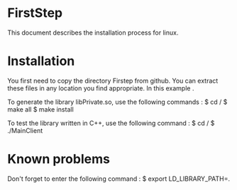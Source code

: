 FirstStep
==========
This document describes the installation process for linux.

Installation
============
You first need to copy the directory Firstep from github.
You can extract these files in any location you find appropriate.
In this example <directory>.

To generate the library libPrivate.so, use the following commands :
 $ cd /<directory>
 $ make all
 $ make install
               
To test the library written in C++, use the following command :
 $ cd /<directory>
 $ ./MainClient

Known problems
==============

Don't forget to enter the following command :
 $ export LD_LIBRARY_PATH=.

